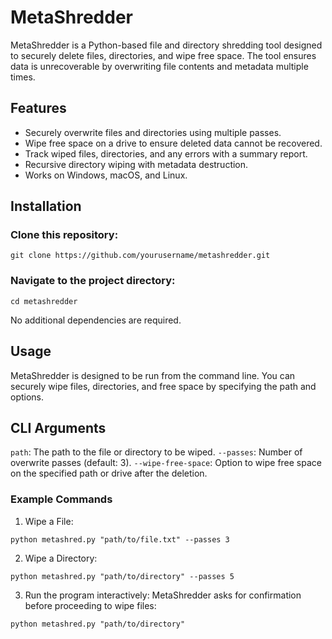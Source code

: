 # MetaShredder

MetaShredder is a Python-based file and directory shredding tool designed to securely delete files, directories, and wipe free space. The tool ensures data is unrecoverable by overwriting file contents and metadata multiple times.

## Features

- Securely overwrite files and directories using multiple passes.
- Wipe free space on a drive to ensure deleted data cannot be recovered.
- Track wiped files, directories, and any errors with a summary report.
- Recursive directory wiping with metadata destruction.
- Works on Windows, macOS, and Linux.

## Installation

### Clone this repository:

```
git clone https://github.com/yourusername/metashredder.git
```

### Navigate to the project directory:

```
cd metashredder
```

No additional dependencies are required.

## Usage

MetaShredder is designed to be run from the command line. You can securely wipe files, directories, and free space by specifying the path and options.

## CLI Arguments
``path``: The path to the file or directory to be wiped.
``--passes``: Number of overwrite passes (default: 3).
``--wipe-free-space``: Option to wipe free space on the specified path or drive after the deletion.

### Example Commands

1. Wipe a File:

``python metashred.py "path/to/file.txt" --passes 3``

2. Wipe a Directory:

``python metashred.py "path/to/directory" --passes 5``

3. Run the program interactively: MetaShredder asks for confirmation before proceeding to wipe files:

``python metashred.py "path/to/directory"``


